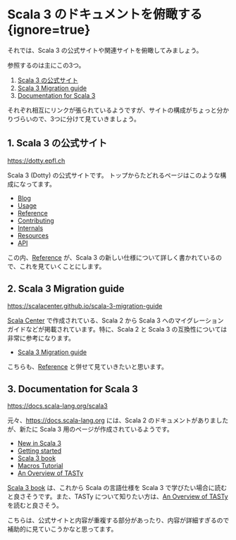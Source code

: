 # Scala 3 のドキュメントを俯瞰する {ignore=true}

それでは、Scala 3 の公式サイトや関連サイトを俯瞰してみましょう。

参照するのは主にこの3つ。

1. [Scala 3 の公式サイト](https://dotty.epfl.ch)
1. [Scala 3 Migration guide](https://scalacenter.github.io/scala-3-migration-guide)
1. [Documentation for Scala 3](https://docs.scala-lang.org/scala3)

それぞれ相互にリンクが張られているようですが、サイトの構成がちょっと分かりづらいので、3つに分けて見ていきましょう。


## 1. Scala 3 の公式サイト

https://dotty.epfl.ch

Scala 3 (Dotty) の公式サイトです。
トップからたどれるページはこのような構成になってます。

- [Blog](https://dotty.epfl.ch/blog/index.html)
- [Usage](https://dotty.epfl.ch/docs/Usage/index.html)
- [Reference](https://dotty.epfl.ch/docs/reference/overview.html)
- [Contributing](https://dotty.epfl.ch/docs/Contributing/index.html)
- [Internals](https://dotty.epfl.ch/docs/Internals/index.html)
- [Resources](https://dotty.epfl.ch/docs/Resources/index.html)
- [API](https://dotty.epfl.ch/api/index.html)

この内、[Reference](https://dotty.epfl.ch/docs/reference/overview.html) が、Scala 3 の新しい仕様について詳しく書かれているので、これを見ていくことにします。

## 2. Scala 3 Migration guide

https://scalacenter.github.io/scala-3-migration-guide

[Scala Center](https://scala.epfl.ch/) で作成されている、Scala 2 から Scala 3 へのマイグレーションガイドなどが掲載されています。特に、Scala 2 と Scala 3 の互換性については非常に参考になります。

- [Scala 3 Migration guide](https://scalacenter.github.io/scala-3-migration-guide/)

こちらも、[Reference](https://dotty.epfl.ch/docs/reference/overview.html) と併せて見ていきたいと思います。

## 3. Documentation for Scala 3

https://docs.scala-lang.org/scala3

元々、https://docs.scala-lang.org には、Scala 2 のドキュメントがありましたが、新たに Scala 3 用のページが作成されているようです。

- [New in Scala 3](https://docs.scala-lang.org/scala3/new-in-scala3.html)
- [Getting started](https://docs.scala-lang.org/scala3/getting-started.html)
- [Scala 3 book](https://docs.scala-lang.org/scala3/book/introduction.html)
- [Macros Tutorial](https://docs.scala-lang.org/scala3/guides/macros/)
- [An Overview of TASTy](https://docs.scala-lang.org/scala3/guides/tasty-overview.html)

[Scala 3 book](https://docs.scala-lang.org/scala3/book/introduction.html) は、これから Scala の言語仕様を Scala 3 で学びたい場合に読むと良さそうです。また、TASTy について知りたい方は、[An Overview of TASTy](https://docs.scala-lang.org/scala3/guides/tasty-overview.html) を読むと良さそう。

こちらは、公式サイトと内容が重複する部分があったり、内容が詳細すぎるので補助的に見ていこうかなと思ってます。
